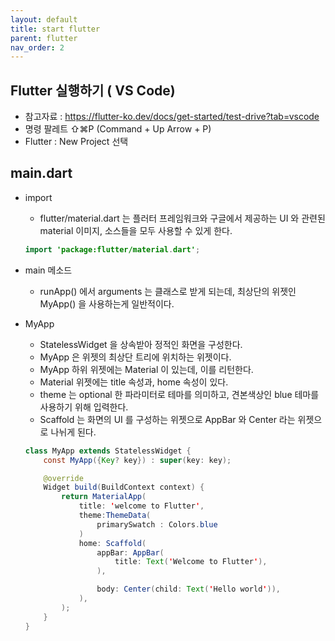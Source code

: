 ```yaml
---
layout: default
title: start flutter
parent: flutter
nav_order: 2
---
```


## Flutter 실행하기 ( VS Code)
- 참고자료 : https://flutter-ko.dev/docs/get-started/test-drive?tab=vscode
- 명령 팔레트 ⇧⌘P (Command + Up Arrow + P)
- Flutter : New Project 선택

## main.dart
- import 
	- flutter/material.dart 는 플러터 프레임워크와 구글에서 제공하는 UI 와 관련된 material 이미지, 소스들을 모두 사용할 수 있게 한다.
	
	```java
	import 'package:flutter/material.dart';
    ```

- main 메소드
	- runApp() 에서 arguments 는 클래스로 받게 되는데, 최상단의 위젯인 MyApp() 을 사용하는게 일반적이다.

- MyApp 
	- StatelessWidget 을 상속받아 정적인 화면을 구성한다.
	- MyApp 은 위젯의 최상단 트리에 위치하는 위젯이다.
	- MyApp 하위 위젯에는 Material 이 있는데, 이를 리턴한다.
	- Material 위젯에는 title 속성과, home 속성이 있다. 
	- theme 는 optional 한 파라미터로 테마를 의미하고, 견본색상인 blue 테마를 사용하기 위해 입력한다. 
	- Scaffold 는 화면의  UI 를 구성하는 위젯으로 AppBar 와 Center 라는 위젯으로 나뉘게 된다. 
	
	```java
	class MyApp extends StatelessWidget {
		const MyApp({Key? key}) : super(key: key);

		@override
		Widget build(BuildContext context) {
			return MaterialApp(
				title: 'welcome to Flutter',
				theme:ThemeData(
					primarySwatch : Colors.blue
				)
				home: Scaffold(
					appBar: AppBar(
						title: Text('Welcome to Flutter'),
					),

					body: Center(child: Text('Hello world')),
				),
			);
		}
	}
	```
